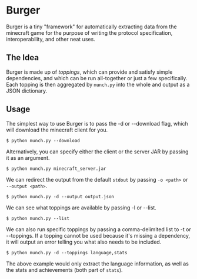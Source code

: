 # Burger
Burger is a tiny "framework" for automatically extracting data
from the minecraft game for the purpose of writing the protocol
specification, interoperability, and other neat uses.

## The Idea
Burger is made up of *toppings*, which can provide and satisfy
simple dependencies, and which can be run all-together or just
a few specifically. Each topping is then aggregated by
`munch.py` into the whole and output as a JSON dictionary.

## Usage
The simplest way to use Burger is to pass the -d or --download
flag, which will download the minecraft client for you.

    $ python munch.py --download

Alternatively, you can specify either the client or the server
JAR by passing it as an argument.

    $ python munch.py minecraft_server.jar

We can redirect the output from the default `stdout` by passing
`-o <path>` or `--output <path>`.
    
    $ python munch.py -d --output output.json

We can see what toppings are available by passing -l or --list.

    $ python munch.py --list

We can also run specific toppings by passing a comma-delimited list
to -t or --toppings. If a topping cannot be used because it's
missing a dependency, it will output an error telling you what 
also needs to be included.

    $ python munch.py -d --toppings language,stats

The above example would only extract the language information, as
well as the stats and achievements (both part of `stats`).
